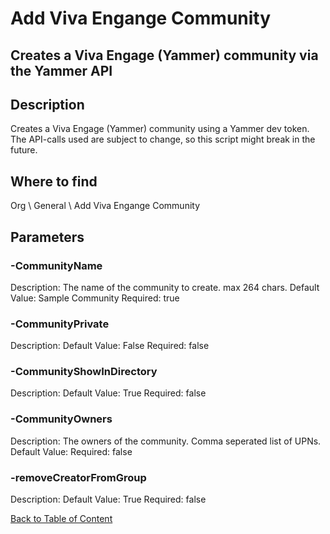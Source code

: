 # Add Viva Engange Community

## Creates a Viva Engage (Yammer) community via the Yammer API

## Description
Creates a Viva Engage (Yammer) community using a Yammer dev token. The API-calls used are subject to change, so this script might break in the future.

## Where to find
Org \ General \ Add Viva Engange Community

## Parameters
### -CommunityName
Description: The name of the community to create. max 264 chars.
Default Value: Sample Community
Required: true

### -CommunityPrivate
Description: 
Default Value: False
Required: false

### -CommunityShowInDirectory
Description: 
Default Value: True
Required: false

### -CommunityOwners
Description: The owners of the community. Comma seperated list of UPNs.
Default Value: 
Required: false

### -removeCreatorFromGroup
Description: 
Default Value: True
Required: false


[Back to Table of Content](../../../README.md)

